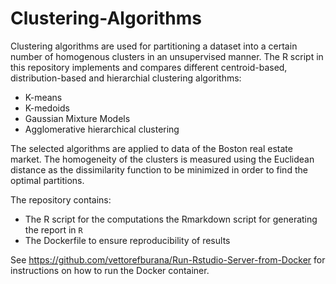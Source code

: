 # Clustering-Algorithms

Clustering algorithms are used for partitioning a dataset into a certain number of homogenous clusters in an unsupervised manner. The R script in this repository implements and compares different centroid-based, distribution-based and hierarchial clustering algorithms:

* K-means
* K-medoids
* Gaussian Mixture Models
* Agglomerative hierarchical clustering

The selected algorithms are applied to data of the Boston real estate market. The homogeneity of the clusters is measured using the Euclidean distance as the dissimilarity function to be minimized in order to find the optimal partitions. 

The repository contains: 
* The R script for the computations the  Rmarkdown script for generating the report in ```R``` 
* The Dockerfile to ensure reproducibility of results 

See https://github.com/vettorefburana/Run-Rstudio-Server-from-Docker for instructions on how to run the Docker container. 
